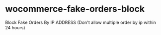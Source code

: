 # wocommerce-fake-orders-block
Block Fake Orders By IP ADDRESS (Don't allow multiple order by ip within 24 hours)
